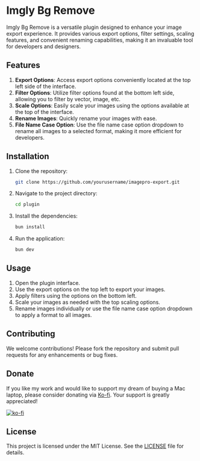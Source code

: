 # Imgly Bg Remove

Imgly Bg Remove is a versatile plugin designed to enhance your image export experience. It provides various export options, filter settings, scaling features, and convenient renaming capabilities, making it an invaluable tool for developers and designers.

## Features

1. **Export Options**: Access export options conveniently located at the top left side of the interface.
2. **Filter Options**: Utilize filter options found at the bottom left side, allowing you to filter by vector, image, etc.
3. **Scale Options**: Easily scale your images using the options available at the top of the interface.
4. **Rename Images**: Quickly rename your images with ease.
5. **File Name Case Option**: Use the file name case option dropdown to rename all images to a selected format, making it more efficient for developers.

## Installation

1. Clone the repository:
    ```bash
    git clone https://github.com/yourusername/imagepro-export.git
    ```
2. Navigate to the project directory:
    ```bash
    cd plugin
    ```
3. Install the dependencies:
    ```bash
    bun install
    ```
4. Run the application:
    ```bash
    bun dev
    ```

## Usage

1. Open the plugin interface.
2. Use the export options on the top left to export your images.
3. Apply filters using the options on the bottom left.
4. Scale your images as needed with the top scaling options.
5. Rename images individually or use the file name case option dropdown to apply a format to all images.

## Contributing

We welcome contributions! Please fork the repository and submit pull requests for any enhancements or bug fixes.

## Donate

If you like my work and would like to support my dream of buying a Mac laptop, please consider donating via [Ko-fi](https://ko-fi.com/jacksonkasi). Your support is greatly appreciated!

[![ko-fi](https://www.ko-fi.com/img/githubbutton_sm.svg)](https://ko-fi.com/jacksonkasi)

## License

This project is licensed under the MIT License. See the [LICENSE](LICENSE) file for details.
